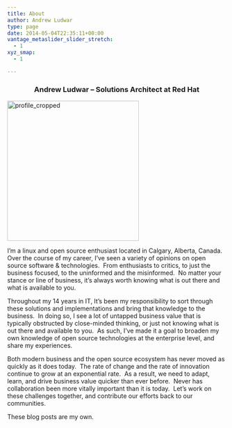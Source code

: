 ```yaml
---
title: About
author: Andrew Ludwar
type: page
date: 2014-05-04T22:35:11+00:00
vantage_metaslider_slider_stretch:
  - 1
xyz_smap:
  - 1

---
```

<h3 style="text-align: center;">
  Andrew Ludwar &#8211; Solutions Architect at Red Hat
</h3>

[<img class="wp-image-651 aligncenter" src="https://calgaryrhce.ca/wp-content/uploads/2018/06/profile_cropped.png" alt="profile_cropped" width="303" height="322" srcset="https://calgaryrhce.ca/wp-content/uploads/2018/06/profile_cropped.png 526w, https://calgaryrhce.ca/wp-content/uploads/2018/06/profile_cropped-282x300.png 282w" sizes="(max-width: 303px) 100vw, 303px" />][1]

I’m a linux and open source enthusiast located in Calgary, Alberta, Canada.  Over the course of my career, I&#8217;ve seen a variety of opinions on open source software & technologies.  From enthusiasts to critics, to just the business focused, to the uninformed and the misinformed.  No matter your stance or line of business, it&#8217;s always worth knowing what is out there and what is available to you.

Throughout my 14 years in IT, It&#8217;s been my responsibility to sort through these solutions and implementations and bring that knowledge to the business.  In doing so, I see a lot of untapped business value that is typically obstructed by close-minded thinking, or just not knowing what is out there and available to you.  As such, I&#8217;ve made it a goal to broaden my own knowledge of open source technologies at the enterprise level, and share my experiences.

Both modern business and the open source ecosystem has never moved as quickly as it does today.  The rate of change and the rate of innovation continue to grow at an exponential rate.  As a result, we need to adapt, learn, and drive business value quicker than ever before.  Never has collaboration been more vitally important than it is today.  Let’s work on these challenges together, and contribute our efforts back to our communities.

These blog posts are my own.

 [1]: https://calgaryrhce.ca/wp-content/uploads/2018/06/profile_cropped.png